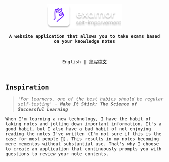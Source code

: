 <samp>
</br>
</br>

<p align="center">
  <img  width="240"  src="/docs/logo-text.png" />
</p>

<p align="center">
  <strong>
   A website application that allows you to take exams based on your knowledge notes
  </strong>
</p>
</br>

<p align="center">
  English | <a href="/docs/cn-doc.md">简写中文</a>
</p>

</br>

## Inspiration
> *'For learners, one of the best habits should be regular self-testing' - **Make It Stick: The Science of Successful Learning***

When I'm learning a new technology, I have the habit of taking notes and jotting down important information. It's a good habit, but I also have a bad habit of not enjoying reading the notes I've written (I'm not sure if this is the case for most people 🫣). This results in my notes becoming mere mementos without substantial use. That's why I choose to create an application that continuously prompts you with questions to review your note contents.



</samp>
